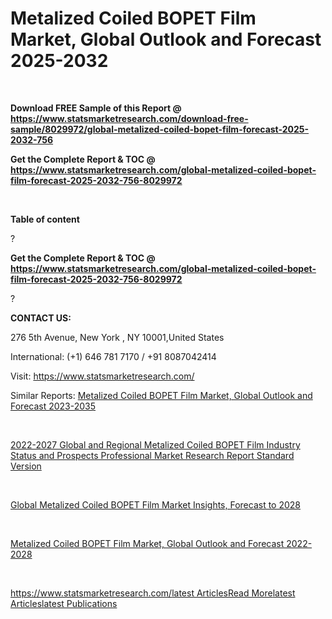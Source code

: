 <h1>Metalized Coiled BOPET Film Market, Global Outlook and Forecast 2025-2032</h1><br/><p><strong>Download FREE Sample of this Report @ <a href="https://www.statsmarketresearch.com/download-free-sample/8029972/global-metalized-coiled-bopet-film-forecast-2025-2032-756">https://www.statsmarketresearch.com/download-free-sample/8029972/global-metalized-coiled-bopet-film-forecast-2025-2032-756</a></strong></p>
 
 
 
 <div><b>Get the Complete Report & TOC @ <a href="https://www.statsmarketresearch.com/global-metalized-coiled-bopet-film-forecast-2025-2032-756-8029972">https://www.statsmarketresearch.com/global-metalized-coiled-bopet-film-forecast-2025-2032-756-8029972</a></b></div>
 
 
 
 <p><br />
 
 <b>Table of content</b></p>
 
 
 
 <p>? </p>
 
 
 
 <div><b>Get the Complete Report & TOC @ <a href="https://www.statsmarketresearch.com/global-metalized-coiled-bopet-film-forecast-2025-2032-756-8029972">https://www.statsmarketresearch.com/global-metalized-coiled-bopet-film-forecast-2025-2032-756-8029972</a></b></div>
 
 
 
 <p>? </p>
 
 
 
 <p><b>CONTACT US:</b><br />
 
 276 5th Avenue, New York , NY 10001,United States<br />
 
 International: (+1) 646 781 7170 / +91 8087042414<br />
 
 Visit: <a href="https://www.statsmarketresearch.com/">https://www.statsmarketresearch.com/</a><br />
 
 Similar Reports: <a href="https://www.statsmarketresearch.com/global-metalized-coiled-bopet-film-forecast-2025-2032-756-8029972">Metalized Coiled BOPET Film Market, Global Outlook and Forecast 2023-2035</a><br />
 
 <br />
 
 <a href="https://www.statsmarketresearch.com/global-metalized-coiled-bopet-film-forecast-2025-2032-756-8029972">2022-2027 Global and Regional Metalized Coiled BOPET Film Industry Status and Prospects Professional Market Research Report Standard Version</a><br />
 
 <br />
 
 <a href="https://www.statsmarketresearch.com/global-metalized-coiled-bopet-film-forecast-2025-2032-756-8029972">Global Metalized Coiled BOPET Film Market Insights, Forecast to 2028</a><br />
 
 <br />
 
 <a href="https://www.statsmarketresearch.com/global-metalized-coiled-bopet-film-forecast-2025-2032-756-8029972">Metalized Coiled BOPET Film Market, Global Outlook and Forecast 2022-2028</a><br />
 
 <br />
 
 <a href="https://gyeongbokgung.com">https://www.statsmarketresearch.com/</a><a href="https://hallyeomaritime.com">latest Articles</a><a href="https://jingwansa.com">Read More</a><a href="https://nguoiviet.jp/">latest Articles</a><a href="https://www.intelmarketresearch.com/">latest Publications</a></p>